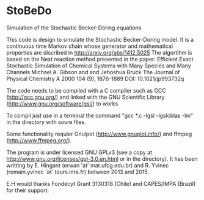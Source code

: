 # StoBeDo
Simulation of the Stochastic Becker-Döring equations

This code is design to simulate the Stochastic Becker-Doring model.
It is a continuous time Markov chain whose generator and mathematical properties are
discribed in http://arxiv.org/abs/1412.5025
The algortihm is based on the Next reaction method presented in the paper:
    Efficient Exact Stochastic Simulation of Chemical Systems with Many Species and Many Channels
    Michael A. Gibson and and Jehoshua Bruck
    The Journal of Physical Chemistry A 2000 104 (9), 1876-1889
    DOI: 10.1021/jp993732q
 
The code needs to be compiled with a C compiler such as GCC (http://gcc.gnu.org/) and linked with the GNU Scientific Library (http://www.gnu.org/software/gsl/) to works 

To compil just use in a terminal the command "gcc *.c -lgsl -lgslcblas -lm" in the directory with soure files.

Some functionality requier Gnulpot (http://www.gnuplot.info/) and ffmpeg (http://www.ffmpeg.org/).
 
The program is under licensed GNU GPLv3 (see a copy at http://www.gnu.org/licenses/gpl-3.0.en.html or in the directory).
It has been writting by E. Hingant (erwan 'at' mat.ufcg.edu.br) and R. Yvinec (romain.yvinec 'at' tours.inra.fr) between 2013 and 2015.

E.H would thanks Fondecyt Grant 3130318 (Chile) and CAPES/IMPA (Brazil) for their support.
